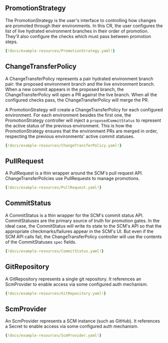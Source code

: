 ## PromotionStrategy

The PromotionStrategy is the user's interface to controlling how changes are promoted through their environments. In 
this CR, the user configures the list of live hydrated environment branches in their order of promotion. They'll also
configure the checks which must pass between promotion steps.

```yaml
{!docs/example-resources/PromotionStrategy.yaml!}
```

## ChangeTransferPolicy

A ChangeTransferPolicy represents a pair hydrated environment branch pair: the proposed environment branch and the live
environment branch. When a new commit appears in the proposed branch, the ChangeTransferPolicy will open a PR against 
the live branch. When all the configured checks pass, the ChangeTransferPolicy will merge the PR.

A PromotionStrategy will create a ChangeTransferPolicy for each configured environment. For each environment besides the
first one, the PromotionStrategy controller will inject a `proposedCommitStatus` to represent the active status of the
previous environment. This is how the PromotionStrategy ensures that the environment PRs are merged in order, respecting
the previous environments' active commit statuses.


```yaml
{!docs/example-resources/ChangeTransferPolicy.yaml!}
```

## PullRequest

A PullRequest is a thin wrapper around the SCM's pull request API. ChangeTransferPolicies use PullRequests to manage
promotions.

```yaml
{!docs/example-resources/PullRequest.yaml!}
```

## CommitStatus

A CommitStatus is a thin wrapper for the SCM's commit status API. CommitStatuses are the primary source of truth for
promotion gates. In the ideal case, the CommitStatus will write its state to the SCM's API so that the appropriate
checkmarks/failures appear in the SCM's UI. But even if the SCM API calls fail, the ChangeTransferPolicy controller will
use the contents of the CommitStatuses `spec` fields.

```yaml
{!docs/example-resources/CommitStatus.yaml!}
```

## GitRepository

A GitRepository represents a single git repository. It references an ScmProvider to enable access via some configured
auth mechanism.

```yaml
{!docs/example-resources/GitRepository.yaml!}
```

## ScmProvider

An ScmProvider represents a SCM instance (such as GitHub). It references a Secret to enable access via some configured
auth mechanism.

```yaml
{!docs/example-resources/ScmProvider.yaml!}
```
